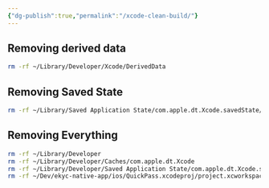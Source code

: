 ```yaml
---
{"dg-publish":true,"permalink":"/xcode-clean-build/"}
---
```



## Removing derived data

```bash
rm -rf ~/Library/Developer/Xcode/DerivedData
```
## Removing Saved State

```bash
rm -rf ~/Library/Saved Application State/com.apple.dt.Xcode.savedState/
```

## Removing Everything

```bash
rm -rf ~/Library/Developer
rm -rf ~/Library/Developer/Caches/com.apple.dt.Xcode
rm -rf ~/Library/Developer/Saved Application State/com.apple.dt.Xcode.savedState
rm -rf ~/Dev/ekyc-native-app/ios/QuickPass.xcodeproj/project.xcworkspace/xcuserdata
```
